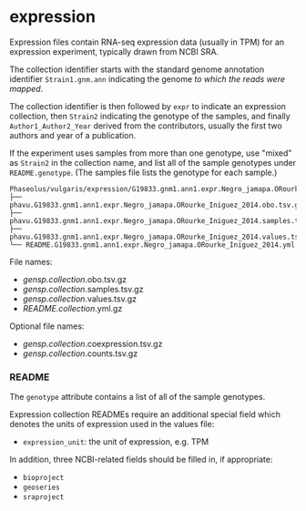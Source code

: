 # expression

Expression files contain RNA-seq expression data (usually in TPM) for an expression experiment, typically drawn from NCBI SRA.

The collection identifier starts with the standard genome annotation identifier `Strain1.gnm.ann` indicating the genome _to which the reads were mapped_.

The collection identifier is then followed by `expr` to indicate an expression collection,
then `Strain2` indicating the genotype of the samples, and finally `Author1_Author2_Year` derived from the contributors,
usually the first two authors and year of a publication.

If the experiment uses samples from more than one genotype, use "mixed" as `Strain2` in the collection name,
and list all of the sample genotypes under `README.genotype`. (The samples file lists the genotype for each sample.)

```
Phaseolus/vulgaris/expression/G19833.gnm1.ann1.expr.Negro_jamapa.ORourke_Iniguez_2014/
├── phavu.G19833.gnm1.ann1.expr.Negro_jamapa.ORourke_Iniguez_2014.obo.tsv.gz
├── phavu.G19833.gnm1.ann1.expr.Negro_jamapa.ORourke_Iniguez_2014.samples.tsv.gz
├── phavu.G19833.gnm1.ann1.expr.Negro_jamapa.ORourke_Iniguez_2014.values.tsv.gz
└── README.G19833.gnm1.ann1.expr.Negro_jamapa.ORourke_Iniguez_2014.yml
```

File names:
- _gensp.collection_.obo.tsv.gz
- _gensp.collection_.samples.tsv.gz
- _gensp.collection_.values.tsv.gz
- _README.collection_.yml.gz

Optional file names:
- _gensp.collection_.coexpression.tsv.gz
- _gensp.collection_.counts.tsv.gz

### README
The `genotype` attribute contains a list of all of the sample genotypes.

Expression collection READMEs require an additional special field which denotes the units of expression used in the values file:
- `expression_unit`: the unit of expression, e.g. TPM

In addition, three NCBI-related fields should be filled in, if appropriate:
- `bioproject`
- `geoseries`
- `sraproject`
